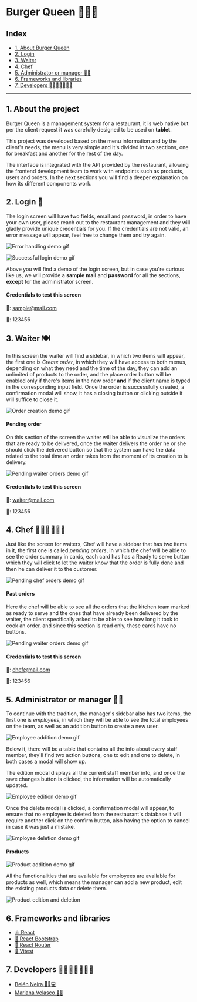 # Burger Queen 🍔🍟🥤

## Index

* [1. About Burger Queen](#1-about-the-project)
* [2. Login](#2-login-🔐)
* [3. Waiter](#3-waiter-🍽)
* [4. Chef](#4-chef-👩🏻‍🍳🧑🏽‍🍳)
* [5. Administrator or manager 💼👜](#5-administrator-or-manager-💼👜)
* [6. Frameworks and libraries](#6-frameworks-and-libraries)
* [7. Developers 👩🏻‍💻👩🏽‍💻💛](#7-developers-👩🏻‍💻👩🏽‍💻💛)


***

## 1. About the project
Burger Queen is a management system for a restaurant, it is web native but per the client request it was carefully designed to be used on **tablet**. 

This project was developed based on the menu information and by the client's needs, the menu is very simple and it's divided in two sections, one for breakfast and another for the rest of the day. 

The interface is integrated with the API provided by the restaurant, allowing the frontend development team to work with endpoints such as products, users and orders. In the next sections you will find a deeper explanation on how its different components work.


## 2. Login 🔐

The login screen will have two fields, email and password, in order to have your own user, please reach out to the restaurant management and they will gladly provide unique credentials for you. If the credentials are not valid, an error message will appear, feel free to change them and try again. 

![Error handling demo gif](https://res.cloudinary.com/dslzbcaxd/image/upload/v1689788260/GIF_Recording_2023-07-18_at_19.08.12_ubkd2b.gif)

![Successful login demo gif](https://res.cloudinary.com/dslzbcaxd/image/upload/v1689787812/GIF_Recording_2023-07-18_at_19.09.59_yjlnsx.gif) 

Above you will find a demo of the login screen, but in case you're curious like us, we will provide a **sample mail** and **password** for all the sections, **except** for the administrator screen.

#### Credentials to test this screen

📩: sample@mail.com

🔑: 123456


## 3. Waiter 🍽

In this screen the waiter will find a sidebar, in which two items will appear, the first one is _Create order_, in which they will have access to both menus, depending on what they need and the time of the day, they can add an unlimited of products to the order, and the place order button will be enabled only if there's items in the new order **and** if the client name is typed in the corresponding input field. Once the order is successfully created, a confirmation modal will show, it has a closing button or clicking outside it will suffice to close it. 

![Order creation demo gif](https://res.cloudinary.com/dslzbcaxd/image/upload/v1689788280/GIF_Recording_2023-07-18_at_19.13.06_1_qfchfb.gif) 

#### Pending order

On this section of the screen the waiter will be able to visualize the orders that are ready to be delivered, once the waiter delivers the order he or she should click the delivered button so that the system can have the data related to the total time an order takes from the moment of its creation to is delivery. 

![Pending waiter orders demo gif](https://res.cloudinary.com/dslzbcaxd/image/upload/v1689790990/Pending_waiter_sd7xv8.gif) 

#### Credentials to test this screen

📩: waiter@mail.com

🔑: 123456

## 4. Chef 👩🏻‍🍳🧑🏽‍🍳

Just like the screen for waiters, Chef will have a sidebar that has two items in it, the first one is called _pending orders_, in which the chef will be able to see the order summary in cards, each card has has a Ready to serve button which they will click to let the waiter know that the order is fully done and then he can deliver it to the customer. 

![Pending chef orders demo gif](https://res.cloudinary.com/dslzbcaxd/image/upload/v1689795902/pending-chef_d9xo9z.gif) 

#### Past orders

Here the chef will be able to see all the orders that the kitchen team marked as ready to serve and the ones that have already been delivered by the waiter, the client specifically asked to be able to see how long it took to cook an order, and since this section is read only, these cards have no buttons.

![Pending waiter orders demo gif](https://res.cloudinary.com/dslzbcaxd/image/upload/v1689795902/past-chef_zzoczg.gif) 

#### Credentials to test this screen

📩: chef@mail.com

🔑: 123456


## 5. Administrator or manager 💼👜

To continue with the tradition, the manager's sidebar also has two items, the first one is _employees_, in which they will be able to see the total employees on the team, as well as an addition button to create a new user.

![Employee addition demo gif](https://res.cloudinary.com/dslzbcaxd/image/upload/v1689799649/employeeaddition_muw35r.gif) 

Below it, there will be a table that contains all the info about every staff member, they'll find two action buttons, one to edit and one to delete, in both cases a modal will show up. 

The edition modal displays all the current staff member info, and once the save changes button is clicked, the information will be automatically updated. 

![Employee edition demo gif](https://res.cloudinary.com/dslzbcaxd/image/upload/v1689799649/employeeedit_h8gfak.gif) 

Once the delete modal is clicked, a confirmation modal will appear, to ensure that no employee is deleted from the restaurant's database it will require another click on the confirm button, also having the option to cancel in case it was just a mistake.

![Employee deletion demo gif](https://res.cloudinary.com/dslzbcaxd/image/upload/v1689799649/employeedelete_asc9lo.gif) 

#### Products

![Product addition demo gif](https://res.cloudinary.com/dslzbcaxd/image/upload/v1689799649/productaddition_egixqm.gif) 

All the functionalities that are available for employees are available for products as well, which means the manager can add a new product, edit the existing products data or delete them.

![Product edition and deletion](https://res.cloudinary.com/dslzbcaxd/image/upload/v1689799649/producteditanddelete_fx93k7.gif) 

## 6. Frameworks and libraries

* [⚛️ React](https://react.dev/)
* [🎨 React Bootstrap](https://react-bootstrap.netlify.app/)
* [🔗 React Router](https://reactrouter.com/)
* [🧪 Vitest](https://vitest.dev/)

## 7. Developers 👩🏻‍💻👩🏽‍💻💛

* [Belén Neira 👩🏻💻](https://github.com/Belenoese) 
* [Mariana Velasco 🌸✨](https://github.com/ZMVelasco )
